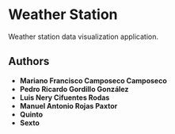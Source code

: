 # **Weather Station**
Weather station data visualization application.

## **Authors**
* **Mariano Francisco Camposeco Camposeco**
* **Pedro Ricardo Gordillo González**
* **Luis Nery Cifuentes Rodas**
* **Manuel Antonio Rojas Paxtor**
* **Quinto**
* **Sexto**
